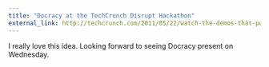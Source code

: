 ```yaml
---
title: "Docracy at the TechCrunch Disrupt Hackathon"
external_link: http://techcrunch.com/2011/05/22/watch-the-demos-that-pwned-the-distrupt-hackathon/
---
```

I really love this idea. Looking forward to seeing Docracy present on
Wednesday.


